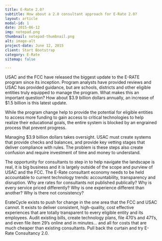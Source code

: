 ```yaml
---
title: E-Rate 2.0?
subtitle: How about a 2.0 consultant approach for E-Rate 2.0?
layout: article
modal-id: 1
date: 2015-06-12
img: notepad.png
thumbnail: notepad-thumbnail.png
alt: image-alt
project-date: June 12, 2015
client: Start Bootstrap
category: E-Rate
sitemap: false

---
```

USAC and the FCC have released the biggest update to the E-RATE program since its inception.  Program analysts have provided reviews and USAC has provided guidance, but are schools, districts and other eligible entities truly equipped to manage the program.  What makes this an important question?  How about $3.9 billion dollars annually, an increase of $1.5 billion is this latest update.

<!-- more -->

While the program change help to provide the potential for eligible entities to access more funding to gain access to critical technologies to help realize their educational goals, the entire system is blocked by an engrained process that prevent progress.

Managing $3.9 billion dollars takes oversight.  USAC must create systems that provide checks and balances, and provide key vetting stages that deliver compliance with rules.  The problem is these steps also create confusion and require investment of time and money to understand.

The opportunity for consultants to step in to help navigate the landscape is real, it is big business and it is largely outside of the scope and purview of USAC and the FCC.  The E-Rate consultant economy needs to be held accountable to current technology trends: accountability, transparency and disruption.  Why are rates for consultants not published publically?  Why is every service priced differently?  Why is one experience different than another?  Why is there not consistency?

ErateCycle exists to push for change in the one area that the FCC and USAC cannot.  It exists to deliver consistent, high-quality, cost effective experiences that are totally transparent to every eligible entity and its employees.  Audit existing bills, create technology plans, file 470’s and 471’s, and even file item 29’s online and in minutes… and all for costs that are much cheaper than existing consultants.  Pull back the curtain and try E-Rate Consultancy 2.0.
